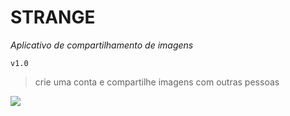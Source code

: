 # STRANGE
_Aplicativo de compartilhamento de imagens_

`v1.0`

> crie uma conta e compartilhe imagens com outras pessoas

![](https://i.imgur.com/8HkRGKU.png)


